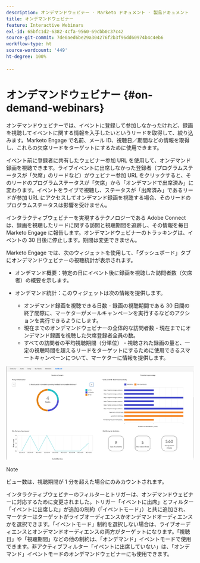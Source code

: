 ```yaml
---
description: オンデマンドウェビナー - Marketo ドキュメント - 製品ドキュメント
title: オンデマンドウェビナー
feature: Interactive Webinars
exl-id: 65bfc1d2-6382-4cfa-9560-69cbb0c37c42
source-git-commit: 7de0aed6be29a304276f2b3f96dd60974b4c4eb6
workflow-type: ht
source-wordcount: '449'
ht-degree: 100%

---
```


# オンデマンドウェビナー {#on-demand-webinars}

オンデマンドウェビナーでは、イベントに登録して参加しなかったけれど、録画を視聴してイベントに関する情報を入手したいというリードを取得して、絞り込みます。Marketo Engage で名前、メール ID、視聴日／期間などの情報を取得し、これらの欠席リードをターゲットにするために使用できます。

イベント前に登録者に共有したウェビナー参加 URL を使用して、オンデマンド録画を視聴できます。ライブイベントに出席しなかった登録者（プログラムステータスが「欠席」のリードなど）がウェビナー参加 URL をクリックすると、そのリードのプログラムステータスが「欠席」から「オンデマンドで出席済み」に変わります。イベントをライブで視聴し、ステータスが「出席済み」であるリードが参加 URL にアクセスしてオンデマンド録画を視聴する場合、そのリードのプログラムステータスは影響を受けません。

インタラクティブウェビナーを実現するテクノロジーである Adobe Connect は、録画を視聴したリードに関する訪問と視聴期間を追跡し、その情報を毎日 Marketo Engage に報告します。オンデマンドウェビナーのトラッキングは、イベントの 30 日後に停止します。期間は変更できません。

Marketo Engage では、次のウィジェットを使用して、「ダッシュボード」タブにオンデマンドウェビナーの視聴統計が表示されます。

* オンデマンド概要：特定の日にイベント後に録画を視聴した訪問者数（欠席者）の概要を示します。

* オンデマンド統計：このウィジェットは次の情報を提供します。
   * オンデマンド録画を視聴できる日数 - 録画の視聴期間である 30 日間の終了間際に、マーケターがメールキャンペーンを実行するなどのアクションを実行できるようにします。
   * 現在までのオンデマンドウェビナーの全体的な訪問者数 - 現在までにオンデマンド録画を視聴した欠席登録者全員の数。
   * すべての訪問者の平均視聴期間（分単位） - 視聴された録画の量と、一定の視聴時間を超えるリードをターゲットにするために使用できるスマートキャンペーンについて、マーケターに情報を提供します。

![](assets/on-demand-webinars-1.png)

>[!NOTE]
>
>ビュー数は、視聴期間が 1 分を超えた場合にのみカウントされます。

インタラクティブウェビナーのフィルターとトリガーは、オンデマンドウェビナーに対応するために変更されました。トリガー「イベントに出席」とフィルター「イベントに出席した」が追加の制約（「イベントモード」）と共に追加され、マーケターはターゲットがライブオーディエンスかオンデマンドオーディエンスかを選択できます。「イベントモード」制約を選択しない場合は、ライブオーディエンスとオンデマンドオーディエンスの両方がターゲットになります。「視聴日」や「視聴期間」などの他の制約は、「オンデマンド」イベントモードで使用できます。非アクティブフィルター「イベントに出席していない」は、「オンデマンド」イベントモードのオンデマンドウェビナーにも使用できます。
